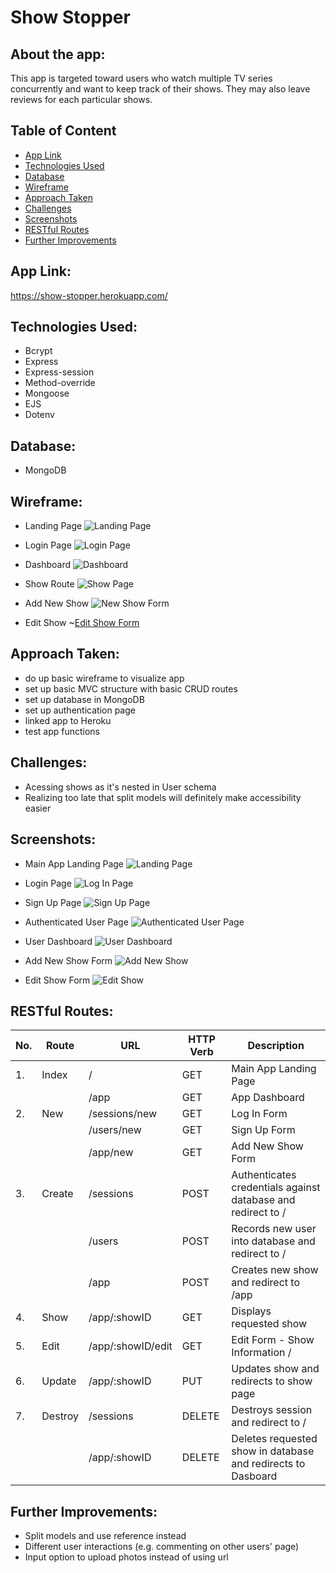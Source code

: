# Show Stopper

## About the app:

This app is targeted toward users who watch multiple TV series concurrently and want to keep track of their shows. They may also leave reviews for each particular shows.

## Table of Content

-   [App Link](https://github.com/cynthiajteo/show-tracker#app-link)
-   [Technologies Used](https://github.com/cynthiajteo/show-tracker#technologies-used)
-   [Database](https://github.com/cynthiajteo/show-tracker#database)
-   [Wireframe](https://github.com/cynthiajteo/show-tracker#wireframe)
-   [Approach Taken](https://github.com/cynthiajteo/show-tracker#approach-taken)
-   [Challenges](https://github.com/cynthiajteo/show-tracker#challenges)
-   [Screenshots](https://github.com/cynthiajteo/show-tracker#screenshots)
-   [RESTful Routes](https://github.com/cynthiajteo/show-tracker#restful-routes)
-   [Further Improvements](https://github.com/cynthiajteo/show-tracker#further-improvements)

## App Link:

https://show-stopper.herokuapp.com/

## Technologies Used:

-   Bcrypt
-   Express
-   Express-session
-   Method-override
-   Mongoose
-   EJS
-   Dotenv

## Database:

-   MongoDB

## Wireframe:

-   Landing Page
    ![Landing Page](img/wireframe/main.png)

-   Login Page
    ![Login Page](img/wireframe/login.png)

-   Dashboard
    ![Dashboard](img/wireframe/dashboard.png)

-   Show Route
    ![Show Page](img/wireframe/show.png)

-   Add New Show
    ![New Show Form](img/wireframe/new.png)

-   Edit Show
    ~[Edit Show Form](img/wireframe/edit.png)

## Approach Taken:

-   do up basic wireframe to visualize app
-   set up basic MVC structure with basic CRUD routes
-   set up database in MongoDB
-   set up authentication page
-   linked app to Heroku
-   test app functions

## Challenges:

-   Acessing shows as it's nested in User schema
-   Realizing too late that split models will definitely make accessibility easier

## Screenshots:

-   Main App Landing Page
    ![Landing Page](img/screenshots/landing.png)

-   Login Page
    ![Log In Page](img/screenshots/log-in.png)

-   Sign Up Page
    ![Sign Up Page](img/screenshots/sign-up.png)

-   Authenticated User Page
    ![Authenticated User Page](img/screenshots/authenticated.png)

-   User Dashboard
    ![User Dashboard](img/screenshots/dashboard.png)

-   Add New Show Form
    ![Add New Show](img/screenshots/add-show.png)

-   Edit Show Form
    ![Edit Show](img/screenshots/edit-show.png)

## RESTful Routes:

| No. | Route   | URL               | HTTP Verb | Description                                                  |
| --- | ------- | ----------------- | --------- | ------------------------------------------------------------ |
| 1.  | Index   | /                 | GET       | Main App Landing Page                                        |
|     |         | /app              | GET       | App Dashboard                                                |
| 2.  | New     | /sessions/new     | GET       | Log In Form                                                  |
|     |         | /users/new        | GET       | Sign Up Form                                                 |
|     |         | /app/new          | GET       | Add New Show Form                                            |
| 3.  | Create  | /sessions         | POST      | Authenticates credentials against database and redirect to / |
|     |         | /users            | POST      | Records new user into database and redirect to /             |
|     |         | /app              | POST      | Creates new show and redirect to /app                        |
| 4.  | Show    | /app/:showID      | GET       | Displays requested show                                      |
| 5.  | Edit    | /app/:showID/edit | GET       | Edit Form - Show Information /                               |
| 6.  | Update  | /app/:showID      | PUT       | Updates show and redirects to show page                      |
| 7.  | Destroy | /sessions         | DELETE    | Destroys session and redirect to /                           |
|     |         | /app/:showID      | DELETE    | Deletes requested show in database and redirects to Dasboard |

## Further Improvements:

-   Split models and use reference instead
-   Different user interactions (e.g. commenting on other users' page)
-   Input option to upload photos instead of using url

